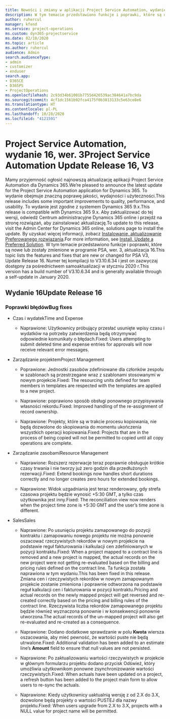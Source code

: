 ```yaml
---
title: Nowości i zmiany w aplikacji Project Service Automation, wydanie 16, wer. 3
description: W tym temacie przedstawiono funkcje i poprawki, które są dostepne w programie Project Service Automation, aktualizacja 16, wer. 3.
author: ruhercul
manager: kfend
ms.service: project-operations
ms.custom: dyn365-projectservice
ms.date: 02/18/2020
ms.topic: article
ms.author: ruhercul
audience: Admin
search.audienceType:
- admin
- customizer
- enduser
search.app:
- D365CE
- D365PS
- ProjectOperations
ms.openlocfilehash: 2c93d34b61001b7755d426539ac384641a7bc9da
ms.sourcegitcommit: 4cf1dc1561b92fca4175f0b3813133c5e63ce8e6
ms.translationtype: HT
ms.contentlocale: pl-PL
ms.lasthandoff: 10/28/2020
ms.locfileid: "4121591"
---
```

# <a name="project-service-automation-update-release-16-v3"></a><span data-ttu-id="5521a-103">Project Service Automation, wydanie 16, wer. 3</span><span class="sxs-lookup"><span data-stu-id="5521a-103">Project Service Automation Update Release 16, V3</span></span>

<span data-ttu-id="5521a-104">Mamy przyjemność ogłosić najnowszą aktualizację aplikacji Project Service Automation dla Dynamics 365.</span><span class="sxs-lookup"><span data-stu-id="5521a-104">We’re pleased to announce the latest update for the Project Service Automation application for Dynamics 365.</span></span> <span data-ttu-id="5521a-105">To wydanie obejmuje znaczną poprawę jakości, wydajności i użyteczności.</span><span class="sxs-lookup"><span data-stu-id="5521a-105">This release includes some important improvements to quality, performance, and usability.</span></span>  <span data-ttu-id="5521a-106">To wydanie jest zgodne z systemem Dynamics 365 9.x.</span><span class="sxs-lookup"><span data-stu-id="5521a-106">This release is compatible with Dynamics 365 9.x.</span></span> <span data-ttu-id="5521a-107">Aby zaktualizować do tej wersji, odwiedź Centrum administracyjne Dynamics 365 online i przejdź na stronę rozwiązań, aby zainstalować aktualizację.</span><span class="sxs-lookup"><span data-stu-id="5521a-107">To update to this release, visit the Admin Center for Dynamics 365 online, solutions page to install the update.</span></span> <span data-ttu-id="5521a-108">By uzyskać więcej informacji, zobacz [Instalowanie, aktualizowanie Preferowanego rozwiązania](https://docs.microsoft.com/dynamics365/project-service/upgrade-psa-home-page).</span><span class="sxs-lookup"><span data-stu-id="5521a-108">For more information, see [Install, Update a Preferred Solution](https://docs.microsoft.com/dynamics365/project-service/upgrade-psa-home-page).</span></span>
<span data-ttu-id="5521a-109">W tym temacie przedstawiono funkcje i poprawki, które są nowe lub zostały zmienione w programie PSA, wer. 3, aktualizacja 16.</span><span class="sxs-lookup"><span data-stu-id="5521a-109">This topic lists the features and fixes that are new or changed for PSA V3, Update Release 16.</span></span> <span data-ttu-id="5521a-110">Numer tej kompilacji to V3.10.6.34 i jest on zazwyczaj dostępny za pośrednictwem samoaktualizacji w styczniu 2020 r.</span><span class="sxs-lookup"><span data-stu-id="5521a-110">This version has a build number of V3.10.6.34 and is generally available through a self-update in January 2020.</span></span>


## <a name="update-release-16"></a><span data-ttu-id="5521a-111">Wydanie 16</span><span class="sxs-lookup"><span data-stu-id="5521a-111">Update Release 16</span></span>

### <a name="bug-fixes"></a><span data-ttu-id="5521a-112">Poprawki błędów</span><span class="sxs-lookup"><span data-stu-id="5521a-112">Bug fixes</span></span>

-   <span data-ttu-id="5521a-113">Czas i wydatek</span><span class="sxs-lookup"><span data-stu-id="5521a-113">Time and Expense</span></span>

    -   <span data-ttu-id="5521a-114">Naprawione: Użytkownicy próbujący przesłać usunięte wpisy czasu i wydatków na potrzeby zatwierdzenia będą otrzymywać odpowiednie komunikaty o błędach.</span><span class="sxs-lookup"><span data-stu-id="5521a-114">Fixed: Users attempting to submit deleted time and expense entries for approvals will now receive relevant error messages.</span></span>

-   <span data-ttu-id="5521a-115">Zarządzanie projektem</span><span class="sxs-lookup"><span data-stu-id="5521a-115">Project Management</span></span>

    -   <span data-ttu-id="5521a-116">Poprawione: Jednostki zasobów zdefiniowane dla członków zespołu w szablonach są przestrzegane wraz z szablonami stosowanymi w nowym projekcie.</span><span class="sxs-lookup"><span data-stu-id="5521a-116">Fixed: The resourcing units defined for team members in templates are respected with the templates are applied to a new project.</span></span>

    -   <span data-ttu-id="5521a-117">Naprawione: poprawiono sposób obsługi ponownego przypisywania własności rekordu.</span><span class="sxs-lookup"><span data-stu-id="5521a-117">Fixed: Improved handling of the re-assignment of record ownership.</span></span>

    -   <span data-ttu-id="5521a-118">Naprawione: Projekty, które są w trakcie procesu kopiowania, nie będą dozwolone do skopiowania do momentu ukończenia wszystkich operacji kopiowania.</span><span class="sxs-lookup"><span data-stu-id="5521a-118">Fixed: Projects that are in the process of being copied will not be permitted to copied until all copy operations are complete.</span></span>

-   <span data-ttu-id="5521a-119">Zarządzanie zasobami</span><span class="sxs-lookup"><span data-stu-id="5521a-119">Resource Management</span></span>

    -   <span data-ttu-id="5521a-120">Naprawione: Rozszerz rezerwacje teraz poprawnie obsługuje krótkie czasy trwania i nie tworzy już zero godzin dla przedłużonych rezerwacji.</span><span class="sxs-lookup"><span data-stu-id="5521a-120">Fixed: Extend bookings now handles short durations correctly and no longer creates zero hours for extended bookings.</span></span>

    -   <span data-ttu-id="5521a-121">Naprawione: Widok uzgadniania jest teraz renderowany, gdy strefa czasowa projektu będzie wynosić +5:30 GMT, a tylko czas użytkownika jest inny.</span><span class="sxs-lookup"><span data-stu-id="5521a-121">Fixed: The reconciliation view now renders when the project time zone is +5:30 GMT and the user’s time aone is different.</span></span>

-   <span data-ttu-id="5521a-122">Sales</span><span class="sxs-lookup"><span data-stu-id="5521a-122">Sales</span></span>

    -   <span data-ttu-id="5521a-123">Naprawione: Po usunięciu projektu zamapowanego do pozycji kontraktu i zamapowaniu nowego projektu nie można ponownie oszacować rzeczywistych rekordów w nowym projekcie na podstawie reguł fakturowania i kalkulacji cen zdefiniowanych w pozycji kontraktu.</span><span class="sxs-lookup"><span data-stu-id="5521a-123">Fixed: When a project mapped to a contract line is removed and a new project is mapped, the actual records on the new project were not getting re-evaluated based on the billing and pricing rules defined on the contract line.</span></span> <span data-ttu-id="5521a-124">Ta funkcja została naprawiona w tym wydaniu.</span><span class="sxs-lookup"><span data-stu-id="5521a-124">This has been fixed in this release.</span></span> <span data-ttu-id="5521a-125">Zmiana cen i rzeczywistych rekordów w nowym zamapowanym projekcie zostanie zmieniona i poprawnie odtworzona na podstawie reguł kalkulacji cen i fakturowania w pozycji kontraktu.</span><span class="sxs-lookup"><span data-stu-id="5521a-125">Pricing and actual records on the newly mapped project will get reversed and re-created correctly based on the pricing and billing rules of the contract line.</span></span> <span data-ttu-id="5521a-126">Rzeczywista liczba rekordów zamapowanego projektu będzie również wyznaczona ponownie i w konsekwencji ponownie utworzona.</span><span class="sxs-lookup"><span data-stu-id="5521a-126">The actual records of the un-mapped project will also get re-evaluated and re-created as a consequence.</span></span>

    -   <span data-ttu-id="5521a-127">Naprawione: Dodano dodatkowe sprawdzanie w polu **Kwota** wiersza oszacowania, aby mieć pewność, że wartości puste nie będą utrwalone.</span><span class="sxs-lookup"><span data-stu-id="5521a-127">Fixed: Additional validation has been added to an estimate line’s **Amount** field to ensure that null values are not persisted.</span></span>

    -   <span data-ttu-id="5521a-128">Naprawione: Po zaktualizowaniu wartości rzeczywistych w projekcie w głównym formularzu projektu dodano przycisk Odśwież, który umożliwia użytkownikom ponowne zsynchronizowanie wartości rzeczywistych.</span><span class="sxs-lookup"><span data-stu-id="5521a-128">Fixed: When actuals have been updated on a project, a refresh button has been added to the project main form to allow users to re-sync the actuals.</span></span>

    -   <span data-ttu-id="5521a-129">Naprawione: Kiedy użytkownicy uaktualnią wersję z od 2.X do 3.X, dozwolone będą projekty o wartości PUSTEJ dla nazwy projektu.</span><span class="sxs-lookup"><span data-stu-id="5521a-129">Fixed: When users upgrade from 2.X to 3.X, projects with a NULL value for project name will be permitted.</span></span>


